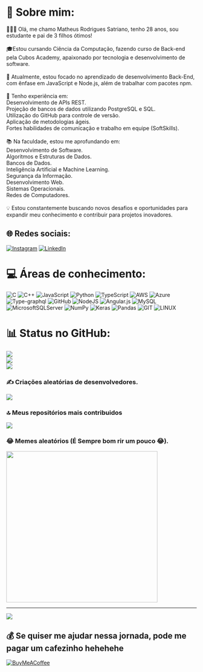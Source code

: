 # 💫 Sobre mim:
👨🏼‍🚀 Olá, me chamo Matheus Rodrigues Satriano, tenho 28 anos, sou estudante e pai de 3 filhos ótimos!<br><br> 🎓Estou cursando Ciência da Computação, fazendo curso de Back-end pela Cubos Academy, apaixonado por tecnologia e desenvolvimento de software.<br><br>🚀 Atualmente, estou focado no aprendizado de desenvolvimento Back-End, com ênfase em JavaScript e Node.js, além de trabalhar com pacotes npm.<br><br> 💼 Tenho experiência em:<br>Desenvolvimento de APIs REST.<br>Projeção de bancos de dados utilizando PostgreSQL e SQL.<br>Utilização do GitHub para controle de versão.<br>Aplicação de metodologias ágeis.<br>Fortes habilidades de comunicação e trabalho em equipe (SoftSkills).<br><br> 📚 Na faculdade, estou me aprofundando em:<br>Desenvolvimento de Software.<br>Algoritmos e Estruturas de Dados.<br>Bancos de Dados.<br>Inteligência Artificial e Machine Learning.<br>Segurança da Informação.<br>Desenvolvimento Web.<br>Sistemas Operacionais.<br>Redes de Computadores.<br><br> 💡 Estou constantemente buscando novos desafios e oportunidades para expandir meu conhecimento e contribuir para projetos inovadores.


## 🌐 Redes sociais:
[![Instagram](https://img.shields.io/badge/Instagram-%23E4405F.svg?logo=Instagram&logoColor=white)](https://instagram.com/https://www.instagram.com/satriano/) [![LinkedIn](https://img.shields.io/badge/LinkedIn-%230077B5.svg?logo=linkedin&logoColor=white)](https://linkedin.com/in/www.linkedin.com/in/matheus-rodrigues-satriano) 

# 💻 Áreas de conhecimento:
![C](https://img.shields.io/badge/c-%2300599C.svg?style=for-the-badge&logo=c&logoColor=white) ![C++](https://img.shields.io/badge/c++-%2300599C.svg?style=for-the-badge&logo=c%2B%2B&logoColor=white) ![JavaScript](https://img.shields.io/badge/javascript-%23323330.svg?style=for-the-badge&logo=javascript&logoColor=%23F7DF1E) ![Python](https://img.shields.io/badge/python-3670A0?style=for-the-badge&logo=python&logoColor=ffdd54) ![TypeScript](https://img.shields.io/badge/typescript-%23007ACC.svg?style=for-the-badge&logo=typescript&logoColor=white) ![AWS](https://img.shields.io/badge/AWS-%23FF9900.svg?style=for-the-badge&logo=amazon-aws&logoColor=white) ![Azure](https://img.shields.io/badge/azure-%230072C6.svg?style=for-the-badge&logo=azure-devops&logoColor=white) ![Type-graphql](https://img.shields.io/badge/-TypeGraphQL-%23C04392?style=for-the-badge) ![GitHub](https://img.shields.io/badge/GitHub-%23121011.svg?style=for-the-badge&logo=github&logoColor=white) ![NodeJS](https://img.shields.io/badge/node.js-6DA55F?style=for-the-badge&logo=node.js&logoColor=white) ![Angular.js](https://img.shields.io/badge/angular.js-%23E23237.svg?style=for-the-badge&logo=angularjs&logoColor=white) ![MySQL](https://img.shields.io/badge/mysql-%2300f.svg?style=for-the-badge&logo=mysql&logoColor=white) ![MicrosoftSQLServer](https://img.shields.io/badge/Microsoft%20SQL%20Sever-CC2927?style=for-the-badge&logo=microsoft%20sql%20server&logoColor=white) ![NumPy](https://img.shields.io/badge/numpy-%23013243.svg?style=for-the-badge&logo=numpy&logoColor=white) ![Keras](https://img.shields.io/badge/Keras-%23D00000.svg?style=for-the-badge&logo=Keras&logoColor=white) ![Pandas](https://img.shields.io/badge/pandas-%23150458.svg?style=for-the-badge&logo=pandas&logoColor=white) ![GIT](https://img.shields.io/badge/Git-fc6d26?style=for-the-badge&logo=git&logoColor=white) ![LINUX](https://img.shields.io/badge/Linux-FCC624?style=for-the-badge&logo=linux&logoColor=black)
# 📊 Status no GitHub:
![](https://github-readme-stats.vercel.app/api?username=SrSatriano&theme=dark&hide_border=false&include_all_commits=false&count_private=false)<br/>
![](https://github-readme-streak-stats.herokuapp.com/?user=SrSatriano&theme=dark&hide_border=false)<br/>
![](https://github-readme-stats.vercel.app/api/top-langs/?username=SrSatriano&theme=dark&hide_border=false&include_all_commits=false&count_private=false&layout=compact)

### ✍️ Criações aleatórias de desenvolvedores.
![](https://quotes-github-readme.vercel.app/api?type=horizontal&theme=gruvbox)

### 🔝 Meus repositórios mais contribuidos
![](https://github-contributor-stats.vercel.app/api?username=SrSatriano&limit=5&theme=chalk&combine_all_yearly_contributions=true)

### 😂 Memes aleatórios (É Sempre bom rir um pouco 😂).
<img src='https://randommeme-five.vercel.app/' style="height: 400px;"/>

---
[![](https://visitcount.itsvg.in/api?id=SrSatriano&icon=2&color=1)](https://visitcount.itsvg.in)

  ## 💰 Se quiser me ajudar nessa jornada, pode me pagar um cafezinho hehehehe
  [![BuyMeACoffee](https://img.shields.io/badge/Buy%20Me%20a%20Coffee-ffdd00?style=for-the-badge&logo=buy-me-a-coffee&logoColor=black)](https://www.buymeacoffee.com/matheussatriano) 
